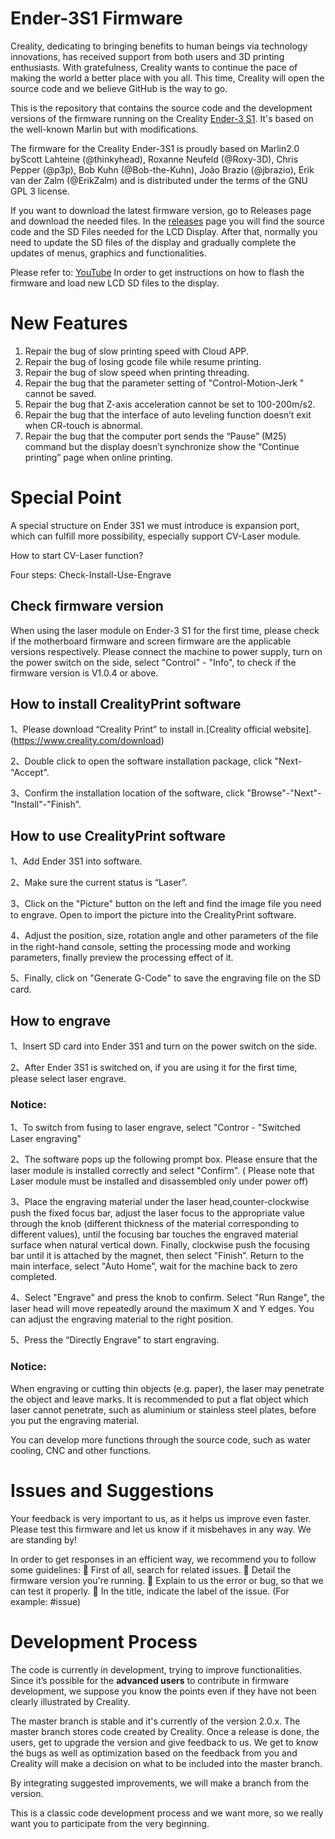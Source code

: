 # Ender-3S1 Firmware

Creality, dedicating to bringing benefits to human beings via technology innovations, has received support from both users and 3D printing enthusiasts. With gratefulness, Creality wants to continue the pace of making the world a better place with you all. This time, Creality will open the source code and we believe GitHub is the way to go. 

This is the repository that contains the source code and the development versions of the firmware running on the Creality [Ender-3 S1](https://www.creality.com/goods-detail/creality-ender-3-s1-3d-printer). It's based on the well-known Marlin but with modifications.

The firmware for the Creality Ender-3S1 is proudly based on Marlin2.0 byScott Lahteine (@thinkyhead), Roxanne Neufeld (@Roxy-3D), Chris Pepper (@p3p), Bob Kuhn (@Bob-the-Kuhn), João Brazio (@jbrazio), Erik van der Zalm (@ErikZalm) and is distributed under the terms of the GNU GPL 3 license.

If you want to download the latest firmware version, go to Releases page and download the needed files. In the [releases](https://github.com/CrealityOfficial/Ender-3S1) page you will find the source code and the SD Files needed for the LCD Display. After that, normally you need to update the SD files of the display and gradually complete the updates of menus, graphics and functionalities. 

Please refer to: [YouTube](https://youtu.be/B4egner2JMM)
In order to get instructions on how to flash the firmware and load new LCD SD files to the display. 


# New Features
1. Repair the bug of slow printing speed with Cloud APP.
2. Repair the bug of losing gcode file while resume printing.
3. Repair the bug of slow speed when printing threading.
4. Repair the bug that the parameter setting of "Control-Motion-Jerk " cannot be saved.
5. Repair the bug that Z-axis acceleration cannot be set to 100-200m/s2.
7. Repair the bug that the interface of auto leveling function doesn’t exit when CR-touch is abnormal.
8. Repair the bug that the computer port sends the “Pause” (M25) command but the display doesn’t synchronize show the “Continue printing” page when online printing.

# Special Point
A special structure on Ender 3S1 we must introduce is expansion port, which can fulfill more possibility, especially support CV-Laser module.

How to start CV-Laser function?

Four steps: Check-Install-Use-Engrave

## Check firmware version
When using the laser module on Ender-3 S1 for the first time, please check if the motherboard firmware and screen firmware are the applicable versions respectively. 
Please connect the machine to power supply, turn on the power switch on the side, select "Control" - "Info", to check if the firmware version is V1.0.4 or above.

## How to install CrealityPrint software
1、Please download “Creality Print” to install in.[Creality official website].(https://www.creality.com/download)

2、Double click to open the software installation package, click "Next-"Accept".

3、Confirm the installation location of the software, click "Browse"-"Next"- "Install"-"Finish".

## How to use CrealityPrint software
1、Add Ender 3S1 into software.

2、Make sure the current status is “Laser”.

3、Click on the "Picture" button on the left and find the image file you need to engrave. Open to import the picture into the CrealityPrint software.

4、Adjust the position, size, rotation angle and other parameters of the file in the right-hand console, setting the processing mode and working parameters, finally preview the processing effect of it.

5、Finally, click on "Generate G-Code" to save the engraving file on the SD card.

## How to engrave
1、Insert SD card into Ender 3S1 and turn on the power switch on the side.

2、After Ender 3S1 is switched on, if you are using it for the first time, please select laser engrave.

### Notice: 
1、To switch from fusing to laser engrave, select "Contror - "Switched Laser engraving"

2、The software pops up the following prompt box. Please ensure that the laser module is installed correctly and select "Confirm". ( Please note that Laser module must be installed and disassembled only under power off)

3、Place the engraving material under the laser head,counter-clockwise push the fixed focus bar, adjust the laser focus to the appropriate value through the knob (different thickness of the material corresponding to different values), until the focusing bar touches the engraved material surface when natural vertical down. Finally, clockwise push the focusing bar until it is attached by the magnet, then select "Finish”.
Return to the main interface, select "Auto Home", wait for the machine back to zero completed.

4、Select "Engrave" and press the knob to confirm. Select "Run Range", the laser head will move repeatedly around the maximum X and Y edges. You can adjust the engraving material to the right position.

5、Press the “Directly Engrave” to start engraving. 

### Notice:
When engraving or cutting thin objects (e.g. paper), the laser may penetrate the object and leave marks. It is recommended to put a flat object which laser cannot penetrate, such as aluminium or stainless steel plates, before you put the engraving material.

You can develop more functions through the source code, such as water cooling, CNC and other functions.

# Issues and Suggestions
Your feedback is very important to us, as it helps us improve even faster. Please test this firmware and let us know if it misbehaves in any way. We are standing by!

In order to get responses in an efficient way, we recommend you to follow some guidelines:
	First of all, search for related issues.
	Detail the firmware version you're running.
	Explain to us the error or bug, so that we can test it properly.
	In the title, indicate the label of the issue. (For example: #issue)

# Development Process
The code is currently in development, trying to improve functionalities.
Since it’s possible for the **advanced users** to contribute in firmware development, we suppose you know the points even if they have not been clearly illustrated by Creality.

The master branch is stable and it's currently of the version 2.0.x. The master branch stores code created by Creality. Once a release is done, the users, get to upgrade the version and give feedback to us. We get to know the bugs as well as optimization based on the feedback from you and Creality will make a decision on what to be included into the master branch. 

By integrating suggested improvements, we will make a branch from the version.

This is a classic code development process and we want more, so we really want you to participate from the very beginning.
